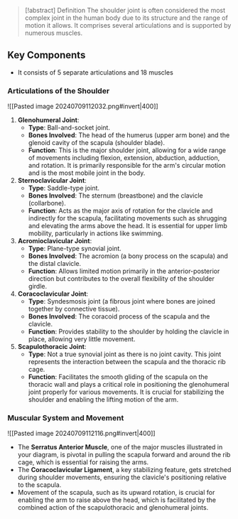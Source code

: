 > [!abstract] Definition
> The shoulder joint is often considered the most complex joint in the human body due to its structure and the range of motion it allows. It comprises several articulations and is supported by numerous muscles. 

## Key Components
- It consists of 5 separate articulations and 18 muscles
### Articulations of the Shoulder
![[Pasted image 20240709112032.png#invert|400]]
1. **Glenohumeral Joint**:
    - **Type**: Ball-and-socket joint.
    - **Bones Involved**: The head of the humerus (upper arm bone) and the glenoid cavity of the scapula (shoulder blade).
    - **Function**: This is the major shoulder joint, allowing for a wide range of movements including flexion, extension, abduction, adduction, and rotation. It is primarily responsible for the arm's circular motion and is the most mobile joint in the body.
2. **Sternoclavicular Joint**:
    - **Type**: Saddle-type joint.
    - **Bones Involved**: The sternum (breastbone) and the clavicle (collarbone).
    - **Function**: Acts as the major axis of rotation for the clavicle and indirectly for the scapula, facilitating movements such as shrugging and elevating the arms above the head. It is essential for upper limb mobility, particularly in actions like swimming.
3. **Acromioclavicular Joint**:
    - **Type**: Plane-type synovial joint.
    - **Bones Involved**: The acromion (a bony process on the scapula) and the distal clavicle.
    - **Function**: Allows limited motion primarily in the anterior-posterior direction but contributes to the overall flexibility of the shoulder girdle.
4. **Coracoclavicular Joint**:
    - **Type**: Syndesmosis joint (a fibrous joint where bones are joined together by connective tissue).
    - **Bones Involved**: The coracoid process of the scapula and the clavicle.
    - **Function**: Provides stability to the shoulder by holding the clavicle in place, allowing very little movement.
5. **Scapulothoracic Joint**:
    - **Type**: Not a true synovial joint as there is no joint cavity. This joint represents the interaction between the scapula and the thoracic rib cage.
    - **Function**: Facilitates the smooth gliding of the scapula on the thoracic wall and plays a critical role in positioning the glenohumeral joint properly for various movements. It is crucial for stabilizing the shoulder and enabling the lifting motion of the arm.
### Muscular System and Movement
![[Pasted image 20240709112116.png#invert|400]]
- The **Serratus Anterior Muscle**, one of the major muscles illustrated in your diagram, is pivotal in pulling the scapula forward and around the rib cage, which is essential for raising the arms.
- The **Coracoclavicular Ligament**, a key stabilizing feature, gets stretched during shoulder movements, ensuring the clavicle's positioning relative to the scapula.
- Movement of the scapula, such as its upward rotation, is crucial for enabling the arm to raise above the head, which is facilitated by the combined action of the scapulothoracic and glenohumeral joints.